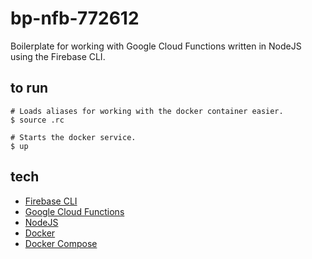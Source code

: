 # bp-nfb-772612
Boilerplate for working with Google Cloud Functions written in NodeJS using the Firebase CLI.

## to run ##
```shell
# Loads aliases for working with the docker container easier.
$ source .rc

# Starts the docker service.
$ up
```

## tech ##
- [Firebase CLI](https://firebase.google.com/docs/cli/)
- [Google Cloud Functions](https://cloud.google.com/functions/)
- [NodeJS](https://nodejs.org/en/)
- [Docker](https://www.docker.com/)
- [Docker Compose](https://docs.docker.com/compose/)